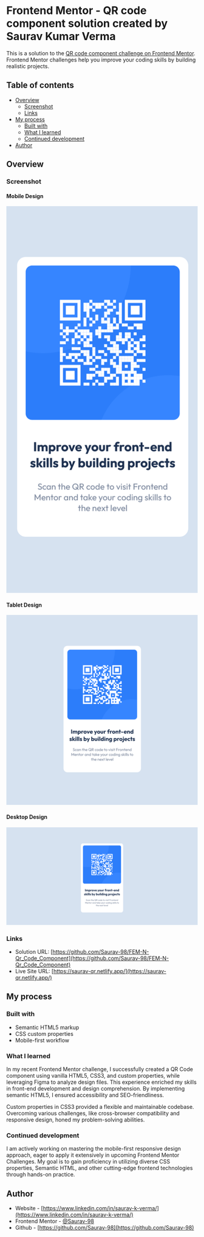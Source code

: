 # Frontend Mentor - QR code component solution created by Saurav Kumar Verma

This is a solution to the [QR code component challenge on Frontend Mentor](https://www.frontendmentor.io/challenges/qr-code-component-iux_sIO_H). Frontend Mentor challenges help you improve your coding skills by building realistic projects.

## Table of contents

- [Overview](#overview)
  - [Screenshot](#screenshot)
  - [Links](#links)
- [My process](#my-process)
  - [Built with](#built-with)
  - [What I learned](#what-i-learned)
  - [Continued development](#continued-development)
- [Author](#author)

## Overview

### Screenshot

#### Mobile Design

![](./screenshots/mobile-design.png)

#### Tablet Design

![](./screenshots/tablet-design.png)

#### Desktop Design

![](./screenshots/desktop-design.png)

### Links

- Solution URL: [https://github.com/Saurav-98/FEM-N-Qr_Code_Component](https://github.com/Saurav-98/FEM-N-Qr_Code_Component)
- Live Site URL: [https://saurav-qr.netlify.app/](https://saurav-qr.netlify.app/)

## My process

### Built with

- Semantic HTML5 markup
- CSS custom properties
- Mobile-first workflow

### What I learned

In my recent Frontend Mentor challenge, I successfully created a QR Code component using vanilla HTML5, CSS3, and custom properties, while leveraging Figma to analyze design files. This experience enriched my skills in front-end development and design comprehension. By implementing semantic HTML5, I ensured accessibility and SEO-friendliness.

Custom properties in CSS3 provided a flexible and maintainable codebase. Overcoming various challenges, like cross-browser compatibility and responsive design, honed my problem-solving abilities.

### Continued development

I am actively working on mastering the mobile-first responsive design approach, eager to apply it extensively in upcoming Frontend Mentor Challenges. My goal is to gain proficiency in utilizing diverse CSS properties, Semantic HTML, and other cutting-edge frontend technologies through hands-on practice.

## Author

- Website - [https://www.linkedin.com/in/saurav-k-verma/](https://www.linkedin.com/in/saurav-k-verma/)
- Frontend Mentor - [@Saurav-98](https://www.frontendmentor.io/profile/Saurav-98)
- Github - [https://github.com/Saurav-98](https://github.com/Saurav-98)
